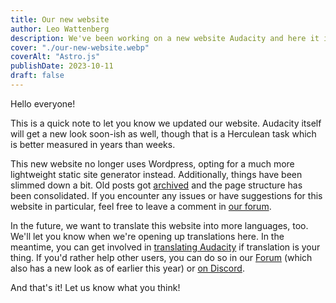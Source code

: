 ```yaml
---
title: Our new website
author: Leo Wattenberg
description: We've been working on a new website Audacity and here it is!
cover: "./our-new-website.webp"
coverAlt: "Astro.js"
publishDate: 2023-10-11
draft: false
---
```


Hello everyone!

This is a quick note to let you know we updated our website. Audacity itself will get a new look soon-ish as well, though that is a Herculean task which is better measured in years than weeks.

This new website no longer uses Wordpress, opting for a much more lightweight static site generator instead. Additionally, things have been slimmed down a bit. Old posts got [archived](https://archive.org/details/posts.audacity.WordPress.2023-09-11) and the page structure has been consolidated. If you encounter any issues or have suggestions for this website in particular, feel free to leave a comment in [our forum](https://forum.audacityteam.org/t/a-new-audacityteam-org-website/86606). 

In the future, we want to translate this website into more languages, too. We'll let you know when we're opening up translations here. In the meantime, you can get involved in [translating Audacity](https://support.audacityteam.org/community/contributing/translating) if translation is your thing. If you'd rather help other users, you can do so in our [Forum](https://forum.audacityteam.org/) (which also has a new look as of earlier this year) or [on Discord](https://discord.gg/audacity).

And that's it! Let us know what you think! 
